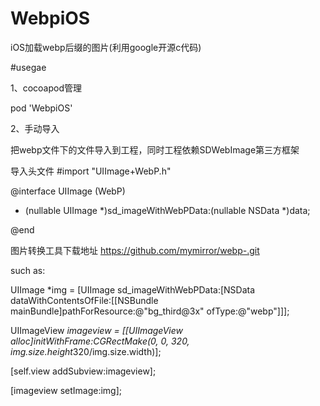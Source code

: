 # WebpiOS
iOS加载webp后缀的图片(利用google开源c代码)

#usegae 

1、cocoapod管理

pod 'WebpiOS'


2、手动导入

把webp文件下的文件导入到工程，同时工程依赖SDWebImage第三方框架


导入头文件
#import "UIImage+WebP.h"

@interface UIImage (WebP)

+ (nullable UIImage *)sd_imageWithWebPData:(nullable NSData *)data;

@end

图片转换工具下载地址
https://github.com/mymirror/webp-.git

such as:

UIImage *img = [UIImage sd_imageWithWebPData:[NSData dataWithContentsOfFile:[[NSBundle mainBundle]pathForResource:@"bg_third@3x" ofType:@"webp"]]];

UIImageView *imageview = [[UIImageView alloc]initWithFrame:CGRectMake(0, 0, 320, img.size.height*320/img.size.width)];

[self.view addSubview:imageview];

[imageview setImage:img];


